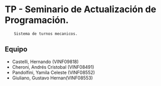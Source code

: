 # TP - Seminario de Actualización de Programación.

		Sistema de turnos mecanicos. 


## Equipo

* Castelli, Hernando (VINF09818)
* Cheroni, Andrés Cristobal (VINF08491)
* Pandolfini, Yamila Celeste (VINF08552)
* Giuliano, Gustavo Hernan(VINF08553)

